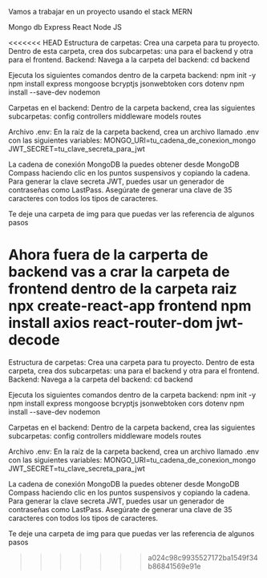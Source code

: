 Vamos a trabajar en un proyecto usando el stack MERN

Mongo db Express React Node JS

<<<<<<< HEAD
Estructura de carpetas: Crea una carpeta para tu proyecto. Dentro de esta carpeta, crea dos subcarpetas: una para el backend y otra para el frontend. Backend: Navega a la carpeta del backend: cd backend

Ejecuta los siguientes comandos dentro de la carpeta backend: npm init -y npm install express mongoose bcryptjs jsonwebtoken cors dotenv npm install --save-dev nodemon

Carpetas en el backend: Dentro de la carpeta backend, crea las siguientes subcarpetas: config controllers middleware models routes

Archivo .env: En la raíz de la carpeta backend, crea un archivo llamado .env con las siguientes variables: MONGO_URI=tu_cadena_de_conexion_mongo JWT_SECRET=tu_clave_secreta_para_jwt

La cadena de conexión MongoDB la puedes obtener desde MongoDB Compass haciendo clic en los puntos suspensivos y copiando la cadena. Para generar la clave secreta JWT, puedes usar un generador de contraseñas como LastPass. Asegúrate de generar una clave de 35 caracteres con todos los tipos de caracteres.

Te deje una carpeta de img para que puedas ver las referencia de algunos pasos

Ahora fuera de la carperta de backend vas a crar la carpeta de frontend
dentro de la carpeta raiz 
npx create-react-app frontend
npm install axios react-router-dom jwt-decode
=======
Estructura de carpetas:
Crea una carpeta para tu proyecto. Dentro de esta carpeta, crea dos subcarpetas: una para el backend y otra para el frontend.
Backend:
Navega a la carpeta del backend:
cd backend

Ejecuta los siguientes comandos dentro de la carpeta backend:
npm init -y
npm install express mongoose bcryptjs jsonwebtoken cors dotenv
npm install --save-dev nodemon

Carpetas en el backend:
Dentro de la carpeta backend, crea las siguientes subcarpetas:
config
controllers
middleware
models
routes

Archivo .env:
En la raíz de la carpeta backend, crea un archivo llamado .env con las siguientes variables:
MONGO_URI=tu_cadena_de_conexion_mongo
JWT_SECRET=tu_clave_secreta_para_jwt

La cadena de conexión MongoDB la puedes obtener desde MongoDB Compass haciendo clic en los puntos suspensivos y copiando la cadena.
Para generar la clave secreta JWT, puedes usar un generador de contraseñas como LastPass. Asegúrate de generar una clave de 35 caracteres con todos los tipos de caracteres.

Te deje una carpeta de img para que puedas ver las referencia de algunos pasos
>>>>>>> a024c98c9935527172ba1549f34b86841569e91e
